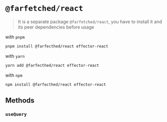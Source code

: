 # `@farfetched/react`

> It is a separate package `@farfetched/react`, you have to install it and its peer dependencies before usage

with `pnpm`

```sh
pnpm install @farfecthed/react effector-react
```

with `yarn`

```sh
yarn add @farfecthed/react effector-react
```

with `npm`

```sh
npm install @farfecthed/react effector-react
```

## Methods

### `useQuery`
